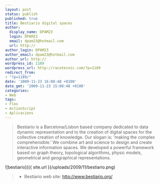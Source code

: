 ```yaml
---
layout: post
status: publish
published: true
title: Bestiario digital spaces
author:
  display_name: DPAM23
  login: DPAM23
  email: dpam23@hotmail.com
  url: http://
author_login: DPAM23
author_email: dpam23@hotmail.com
author_url: http://
wordpress_id: 1189
wordpress_url: http://racotecnic.com/?p=1189
redirect_from:
- "?p=1189/"
date: '2009-11-23 16:08:48 +0100'
date_gmt: '2009-11-23 15:08:48 +0100'
categories:
- Web
tags:
- Flex
- ActionScript
- Aplicacions
---
```


> Bestiario is a Barcelona/Lisbon based company dedicated to data dynamic
representation and to the creation of digital spaces for the collective creation
of knowledge. Our slogan is: 'making the complex comprehensible.' We combine art
and science to design and create interactive information spaces. We developed a
powerful framework based on graph theory, topological algorithms, physic models,
geometrical and geographical representations.
>
![bestiario]({{ site.url }}/uploads/2009/11/bestiario.png)
>
> - Bestiario web site: <a rel="nofollow" href="http://www.bestiario.org/" target="_blank">http://www.bestiario.org/</a>

